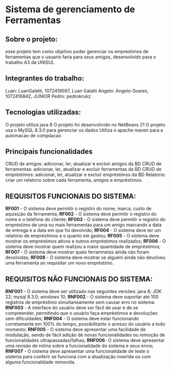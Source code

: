 # Sistema de gerenciamento de Ferramentas
## Sobre o projeto:
esse projeto tem como objetivo poder gerenciar os emprestimos de ferramentas que o usuario faria para seus amigos, desenvolvido para o trabalho A3 da UNISUL

## Integrantes do trabalho:
Luan: LuanGalatti, 1072419087, Luan Galatti
Angelo: Angelo-Soares, 1072416842, JUNIOR
Pedro: pedrokrukz
## Tecnologias utilizadas:
O projeto utiliza java 8
O projeto foi desenvolivido no NetBeans 21
O projeto usa o MySQL 8.3.0 para gerenciar os dados
Utiliza o apache maven para a automacao de compilacao

## Principais funcionalidades
CRUD de amigos: adicionar, ler, atualizar e excluir amigos da BD
CRUD de ferramentas: adicionar, ler, atualizar e excluir ferramentas da BD
CRUD de empréstimos: adicionar, ler, atualizar e excluir empréstimos da BD
Relatorio: criar um relatorio sobre cada ferramenta, amigos e empréstimos.

## REQUISITOS FUNCIONAIS DO SISTEMA:

**RF001** - O sistema deve permitir o registro do nome, marca, custo de aquisição da ferramenta;
**RF002** - O sistema deve permitir o registro do nome e o telefone do cliente;
**RF003** - O sistema deve permitir o registro do empréstimo de uma ou mais ferramentas para um amigo marcando a data de entrega e a data em que foi devolvido;
**RF004** - O sistema deve ter um relatório de empréstimos e o quanto ele gastou;
**RF005** - O sistema deve mostrar os empréstimos ativos e outros empréstimos realizados;
**RF006** - O sistema deve mostrar quem realizou a maior quantidade de empréstimos;
**RF007** - O sistema deve mostrar quais ferramnetas ainda não foram devolvidas;
**RF008** - O sistema deve mostrar se alguém ainda não devolveu uma ferramenta ao requisitar um novo empréstimo.
## REQUISITOS NÃO FUNCIONAIS DO SISTEMA:

**RNF001** - O sistema deve ser utilizado nas seguintes versões: java 8; JDK 22; mysql 8.3.0; windows 10;
**RNF002** - O sistema deve suportar até 100 registros de empréstimo simultaneamente sem causar erro no sistema.
**RNF003** - A interface do usuário deve ser fácil de usar e de se compreender, permitindo que o usuário faça empréstimos e devoluções sem dificuldades;
**RNF004** - O sistema deve estar funcionando corretamente em 100% do tempo, possibilitanto o acesso do usuário a todo momento;
**RNF005** - O sistema deve apresentar uma facilidade de modulação, sendo de fácil adição de novas funcionalidades ou remoção de funcionalidades ultrapassadas/falhas;
**RNF006**- O sistema deve apresentar uma revisão de rotina sobre a funcionalidade do sistema e seus erros;
**RNF007** - O sistema deve apresentar uma funcionalidade de teste o sistema para conferir se funciona com a atualização inserida ou com alguma funcionalidade removida.
